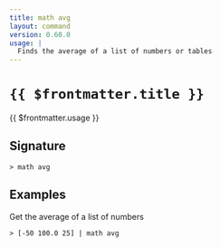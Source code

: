 ```yaml
---
title: math avg
layout: command
version: 0.60.0
usage: |
  Finds the average of a list of numbers or tables
---
```


# `{{ $frontmatter.title }}`

<div style='white-space: pre-wrap;'>{{ $frontmatter.usage }}</div>

## Signature

`> math avg `

## Examples

Get the average of a list of numbers

```shell
> [-50 100.0 25] | math avg
```
